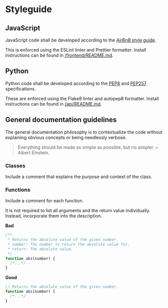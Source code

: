 # Styleguide

## JavaScript

JavaScript code shall be developed according to the [AirBnB style guide](https://github.com/airbnb/javascript).

This is enforced using the ESLint linter and Prettier formatter. Install instructions can be found in [/frontend/README.md](/frontend/README.md).

## Python

Python code shall be developed according to the [PEP8](https://pep8.org/) and [PEP257](https://www.python.org/dev/peps/pep-0257/) specifications.

These are enforced using the Flake8 linter and autopep8 formatter. Install instructions can be found in [/api/README.md](/backend/README.md).

## General documentation guidelines

The general documentation philosophy is to contextualize the code without explaining obvious concepts or being needlessly verbose.

> Everything should be made as simple as possible, but no simpler. ~ Albert Einstein.

### Classes

Include a comment that explains the purpose and context of the class.

### Functions

Include a comment for each function.

It is not required to list all arguments and the return value individually. Instead, incorporate them into the description.

**Bad**

```javascript
/**
 * Returns the absolute value of the given number.
 * number: The number to return the absolute value for.
 * return: The absolute value.
 */
function abs(number) {
  /*...*/
}
```

**Good**

```javascript
// Returns the absolute value of the given number.
function abs(number) {
  /*...*/
}
```
